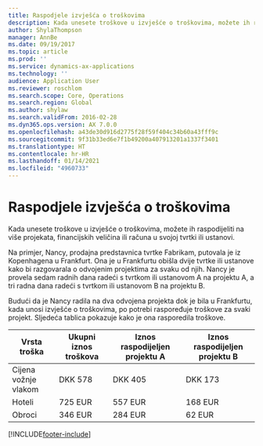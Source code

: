 ```yaml
---
title: Raspodjele izvješća o troškovima
description: Kada unesete troškove u izvješće o troškovima, možete ih raspodijeliti na više projekata, pravnih osoba ili računa u svojoj tvrtki ili ustanovi.
author: ShylaThompson
manager: AnnBe
ms.date: 09/19/2017
ms.topic: article
ms.prod: ''
ms.service: dynamics-ax-applications
ms.technology: ''
audience: Application User
ms.reviewer: roschlom
ms.search.scope: Core, Operations
ms.search.region: Global
ms.author: shylaw
ms.search.validFrom: 2016-02-28
ms.dyn365.ops.version: AX 7.0.0
ms.openlocfilehash: a43de30d916d2775f28f59f404c34b60a43fff9c
ms.sourcegitcommit: 9f31b33ed6e7f1b49200a407913201a1337f3401
ms.translationtype: HT
ms.contentlocale: hr-HR
ms.lasthandoff: 01/14/2021
ms.locfileid: "4960733"
---
```

# <a name="expense-report-distributions"></a>Raspodjele izvješća o troškovima

Kada unesete troškove u izvješće o troškovima, možete ih raspodijeliti na više projekata, financijskih veličina ili računa u svojoj tvrtki ili ustanovi.

Na primjer, Nancy, prodajna predstavnica tvrtke Fabrikam, putovala je iz Kopenhagena u Frankfurt. Ona je u Frankfurtu obišla dvije tvrtke ili ustanove kako bi razgovarala o odvojenim projektima za svaku od njih. Nancy je provela sedam radnih dana radeći s tvrtkom ili ustanovom A na projektu A, a tri radna dana radeći s tvrtkom ili ustanovom B na projektu B.

Budući da je Nancy radila na dva odvojena projekta dok je bila u Frankfurtu, kada unosi izvješće o troškovima, po potrebi raspoređuje troškove za svaki projekt. Sljedeća tablica pokazuje kako je ona rasporedila troškove.


| Vrsta troška | Ukupni iznos troškova|Iznos raspodijeljen projektu A| Iznos raspodijeljen projektu B |
|--------------|---------------------|-------------------------------|---------------------------------|
|Cijena vožnje vlakom   |DKK 578              |DKK 405                        |DKK 173                          |
|Hoteli         |725 EUR              |557 EUR                        |168 EUR                          |
|Obroci         |346 EUR              |284 EUR                        |62 EUR                           |



[!INCLUDE[footer-include](../includes/footer-banner.md)]